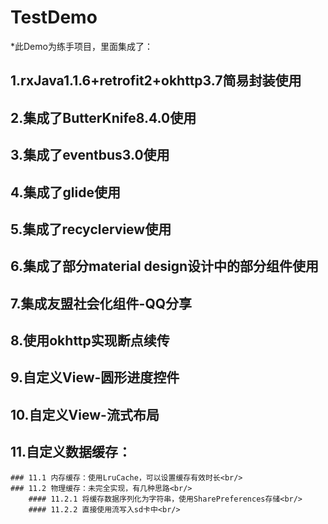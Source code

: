 # TestDemo
*此Demo为练手项目，里面集成了：<br/>
## 1.rxJava1.1.6+retrofit2+okhttp3.7简易封装使用<br/>
## 2.集成了ButterKnife8.4.0使用<br/>
## 3.集成了eventbus3.0使用<br/>
## 4.集成了glide使用<br/>
## 5.集成了recyclerview使用<br/>
## 6.集成了部分material design设计中的部分组件使用<br/>
## 7.集成友盟社会化组件-QQ分享<br/>
## 8.使用okhttp实现断点续传<br/>
## 9.自定义View-圆形进度控件<br/>
## 10.自定义View-流式布局<br/>
## 11.自定义数据缓存：<br/>
    ### 11.1 内存缓存：使用LruCache，可以设置缓存有效时长<br/>
    ### 11.2 物理缓存：未完全实现，有几种思路<br/>
        #### 11.2.1 将缓存数据序列化为字符串，使用SharePreferences存储<br/>
        #### 11.2.2 直接使用流写入sd卡中<br/>

